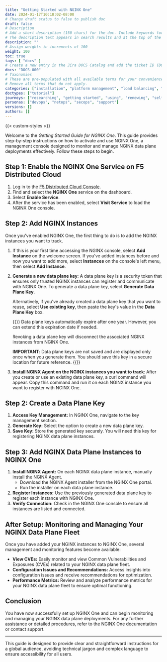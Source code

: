 ```yaml
---
title: "Getting Started with NGINX One"
date: 2024-01-17T10:18:02-08:00
# Change draft status to false to publish doc
draft: false
# Description
# Add a short description (150 chars) for the doc. Include keywords for SEO. 
# The description text appears in search results and at the top of the doc.
description: ""
# Assign weights in increments of 100
weight: 100
toc: true
tags: [ "docs" ]
# Create a new entry in the Jira DOCS Catalog and add the ticket ID (DOCS-<number>) below
docs: "DOCS-000"
# Taxonomies
# These are pre-populated with all available terms for your convenience.
# Remove all terms that do not apply.
categories: ["installation", "platform management", "load balancing", "api management", "service mesh", "security", "analytics"]
doctypes: ["tutorial"]
journeys: ["researching", "getting started", "using", "renewing", "self service"]
personas: ["devops", "netops", "secops", "support"]
versions: []
authors: []
---
```


{{< custom-styles >}}

Welcome to the *Getting Started Guide for NGINX One*. This guide provides step-by-step instructions on how to activate and use NGINX One, a management console designed to monitor and manage NGINX data plane deployments effectively. Follow these steps to begin.

## Step 1: Enable the NGINX One Service on F5 Distributed Cloud

1. Log in to the [F5 Distributed Cloud Console](https://www.f5.com/cloud/products/distributed-cloud-console).
2. Find and select the **NGINX One** service on the dashboard.
3. Select **Enable Service**.
4. After the service has been enabled, select **Visit Service** to load the NGINX One console.

## Step 2: Add NGINX Instances

Once you've enabled NGINX One, the first thing to do is to add the NGINX instances you want to track.

1. If this is your first time accessing the NGINX console, select **Add Instance** on the welcome screen. If you've added instances before and now you want to add more, select **Instances** on the console's left menu, then select **Add Instance**.
2. **Generate a new data plane key**: A data plane key is a security token that ensures only trusted NGINX instances can register and communicate with NGINX One. To generate a data plane key, select **Generate Data Plane Key**.

   Alternatively, if you've already created a data plane key that you want to reuse, select **Use existing key**, then paste the key's value in the **Data Plane Key** box.

   {{<note>}}
   Data plane keys automatically expire after one year. However, you can extend this expiration date if needed.

   Revoking a data plane key will disconnect the associated NGINX instances from NGINX One.

   **IMPORTANT**: Data plane keys are not saved and are displayed only once when you generate them. You should save this key in a secure location for future reference.
   {{</note>}}
3. **Install NGINX Agent on the NGINX instances you want to track**: After you create or use an existing data plane key, a curl command will appear. Copy this command and run it on each NGINX instance you want to register with NGINX One.

## Step 2: Create a Data Plane Key

1. **Access Key Management:** In NGINX One, navigate to the key management section.
2. **Generate Key:** Select the option to create a new data plane key.
3. **Save Key:** Store the generated key securely. You will need this key for registering NGINX data plane instances.

## Step 3: Add NGINX Data Plane Instances to NGINX One

1. **Install NGINX Agent:** On each NGINX data plane instance, manually install the NGINX Agent.
   - Download the NGINX Agent installer from the NGINX One portal.
   - Run the installer on each data plane instance.
2. **Register Instances:** Use the previously generated data plane key to register each instance with NGINX One.
3. **Verify Connection:** Check in the NGINX One console to ensure all instances are listed and connected.

## After Setup: Monitoring and Managing Your NGINX Data Plane Fleet

Once you have added your NGINX instances to NGINX One, several management and monitoring features become available:

- **View CVEs:** Easily monitor and view Common Vulnerabilities and Exposures (CVEs) related to your NGINX data plane fleet.
- **Configuration Issues and Recommendations:** Access insights into configuration issues and receive recommendations for optimization.
- **Performance Metrics:** Review and analyze performance metrics for your NGINX data plane fleet to ensure optimal functioning.

## Conclusion

You have now successfully set up NGINX One and can begin monitoring and managing your NGINX data plane deployments. For any further assistance or detailed procedures, refer to the NGINX One documentation or contact support.

---

This guide is designed to provide clear and straightforward instructions for a global audience, avoiding technical jargon and complex language to ensure accessibility for all users.